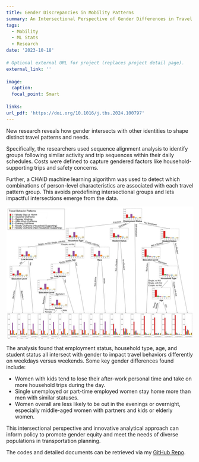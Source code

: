 ```yaml
---
title: Gender Discrepancies in Mobility Patterns
summary: An Intersectional Perspective of Gender Differences in Travel Behaviors 
tags:
  - Mobility
  - ML Stats
  - Research
date: '2023-10-18'

# Optional external URL for project (replaces project detail page).
external_link: ''

image:
  caption: 
  focal_point: Smart

links:
url_pdf: 'https://doi.org/10.1016/j.tbs.2024.100797'
---
```

New research reveals how gender intersects with other identities to shape distinct travel patterns and needs.

Specifically, the researchers used sequence alignment analysis to identify groups following similar activity and trip sequences within their daily schedules. Costs were defined to capture gendered factors like household-supporting trips and safety concerns.

Further, a CHAID machine learning algorithm was used to detect which combinations of person-level characteristics are associated with each travel pattern group. This avoids predefining intersectional groups and lets impactful intersections emerge from the data.

![chaid](chaid.jpg)

The analysis found that employment status, household type, age, and student status all intersect with gender to impact travel behaviors differently on weekdays versus weekends. Some key gender differences found include:

* Women with kids tend to lose their after-work personal time and take on more household trips during the day.
* Single unemployed or part-time employed women stay home more than men with similar statuses.
* Women overall are less likely to be out in the evenings or overnight, especially middle-aged women with partners and kids or elderly women.

This intersectional perspective and innovative analytical approach can inform policy to promote gender equity and meet the needs of diverse populations in transportation planning.

The codes and detailed documents can be retrieved via my [GitHub Repo](https://github.com/YaxuanSeanZhang/Travel-Gender-Pattern).
